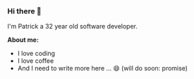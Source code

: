 ### Hi there 👋

I'm Patrick a 32 year old software developer.

**About me:**
- I love coding
- I love coffee
- And I need to write more here ... 😄 (will do soon: promise)

